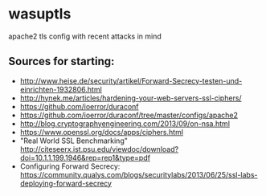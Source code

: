 wasuptls
========

apache2 tls config with recent attacks in mind


Sources for starting:
---------------------
 * http://www.heise.de/security/artikel/Forward-Secrecy-testen-und-einrichten-1932806.html
 * http://hynek.me/articles/hardening-your-web-servers-ssl-ciphers/
 * https://github.com/ioerror/duraconf
 * https://github.com/ioerror/duraconf/tree/master/configs/apache2
 * http://blog.cryptographyengineering.com/2013/09/on-nsa.html
 * https://www.openssl.org/docs/apps/ciphers.html
 * "Real World SSL Benchmarking" http://citeseerx.ist.psu.edu/viewdoc/download?doi=10.1.1.199.1946&rep=rep1&type=pdf
 * Configuring Forward Secrecy: https://community.qualys.com/blogs/securitylabs/2013/06/25/ssl-labs-deploying-forward-secrecy
